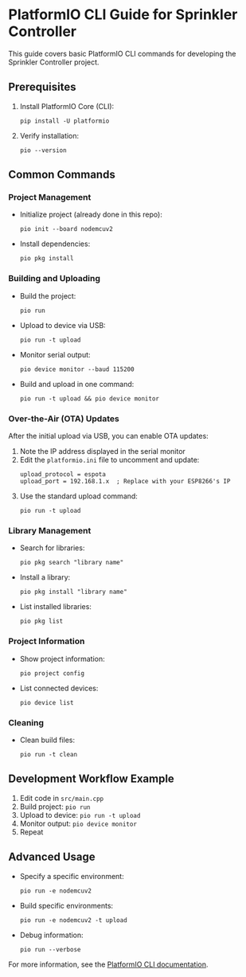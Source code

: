 # PlatformIO CLI Guide for Sprinkler Controller

This guide covers basic PlatformIO CLI commands for developing the Sprinkler Controller project.

## Prerequisites

1. Install PlatformIO Core (CLI):
   ```
   pip install -U platformio
   ```

2. Verify installation:
   ```
   pio --version
   ```

## Common Commands

### Project Management

- Initialize project (already done in this repo):
  ```
  pio init --board nodemcuv2
  ```

- Install dependencies:
  ```
  pio pkg install
  ```

### Building and Uploading

- Build the project:
  ```
  pio run
  ```

- Upload to device via USB:
  ```
  pio run -t upload
  ```

- Monitor serial output:
  ```
  pio device monitor --baud 115200
  ```

- Build and upload in one command:
  ```
  pio run -t upload && pio device monitor
  ```

### Over-the-Air (OTA) Updates

After the initial upload via USB, you can enable OTA updates:

1. Note the IP address displayed in the serial monitor
2. Edit the `platformio.ini` file to uncomment and update:
   ```
   upload_protocol = espota
   upload_port = 192.168.1.x  ; Replace with your ESP8266's IP
   ```
3. Use the standard upload command:
   ```
   pio run -t upload
   ```

### Library Management

- Search for libraries:
  ```
  pio pkg search "library name"
  ```

- Install a library:
  ```
  pio pkg install "library name"
  ```

- List installed libraries:
  ```
  pio pkg list
  ```

### Project Information

- Show project information:
  ```
  pio project config
  ```

- List connected devices:
  ```
  pio device list
  ```

### Cleaning

- Clean build files:
  ```
  pio run -t clean
  ```

## Development Workflow Example

1. Edit code in `src/main.cpp`
2. Build project: `pio run`
3. Upload to device: `pio run -t upload`
4. Monitor output: `pio device monitor`
5. Repeat

## Advanced Usage

- Specify a specific environment:
  ```
  pio run -e nodemcuv2
  ```

- Build specific environments:
  ```
  pio run -e nodemcuv2 -t upload
  ```

- Debug information:
  ```
  pio run --verbose
  ```

For more information, see the [PlatformIO CLI documentation](https://docs.platformio.org/en/latest/core/index.html).
